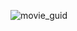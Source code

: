 
![movie_guid](https://github.com/LoveleshSingh24/Movie_Guid_App/assets/120625848/425d34cd-791e-435a-891a-f523455163a1)


